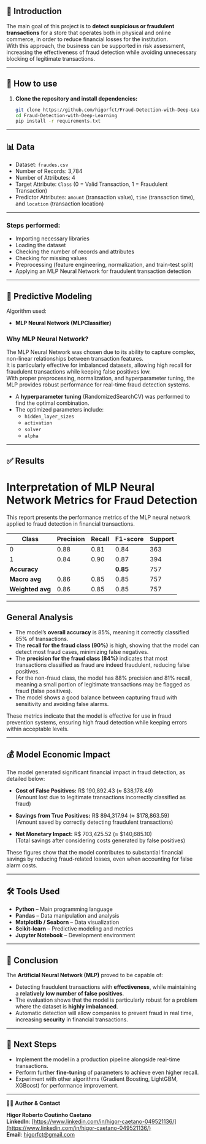 ## 📝 Introduction

The main goal of this project is to **detect suspicious or fraudulent transactions** for a store that operates both in physical and online commerce, in order to reduce financial losses for the institution.  
With this approach, the business can be supported in risk assessment, increasing the effectiveness of fraud detection while avoiding unnecessary blocking of legitimate transactions.


---


## 🚀 How to use

1. **Clone the repository and install dependencies:**
    ```bash
    git clone https://github.com/higorfct/Fraud-Detection-with-Deep-Learning
    cd Fraud-Detection-with-Deep-Learning
    pip install -r requirements.txt
    ```

---

## 📊 Data

- Dataset: `fraudes.csv`  
- Number of Records: 3,784  
- Number of Attributes: 4  
- Target Attribute: `Class` (0 = Valid Transaction, 1 = Fraudulent Transaction)  
- Predictor Attributes: `amount` (transaction value), `time` (transaction time), and `location` (transaction location)

---

### Steps performed:
- Importing necessary libraries  
- Loading the dataset  
- Checking the number of records and attributes  
- Checking for missing values  
- Preprocessing (feature engineering, normalization, and train-test split)  
- Applying an MLP Neural Network for fraudulent transaction detection  

---

## 🤖 Predictive Modeling

Algorithm used:
- **MLP Neural Network (MLPClassifier)**

### Why MLP Neural Network?

The MLP Neural Network was chosen due to its ability to capture complex, non-linear relationships between transaction features.  
It is particularly effective for imbalanced datasets, allowing high recall for fraudulent transactions while keeping false positives low.  
With proper preprocessing, normalization, and hyperparameter tuning, the MLP provides robust performance for real-time fraud detection systems.

- A **hyperparameter tuning** (RandomizedSearchCV) was performed to find the optimal combination.  
- The optimized parameters include:  
  - `hidden_layer_sizes`  
  - `activation`  
  - `solver`  
  - `alpha`  

---

## ✅ Results

# Interpretation of MLP Neural Network Metrics for Fraud Detection

This report presents the performance metrics of the MLP neural network applied to fraud detection in financial transactions.

| Class         | Precision | Recall | F1-score | Support |
|---------------|-----------|--------|----------|---------|
| 0             | 0.88      | 0.81   | 0.84     | 363     |
| 1             | 0.84      | 0.90   | 0.87     | 394     |
| **Accuracy**  |           |        | **0.85** | 757     |
| **Macro avg** | 0.86      | 0.85   | 0.85     | 757     |
| **Weighted avg** | 0.86   | 0.85   | 0.85     | 757     |

---

## General Analysis

- The model’s **overall accuracy** is 85%, meaning it correctly classified 85% of transactions.  
- The **recall for the fraud class (90%)** is high, showing that the model can detect most fraud cases, minimizing false negatives.  
- The **precision for the fraud class (84%)** indicates that most transactions classified as fraud are indeed fraudulent, reducing false positives.  
- For the non-fraud class, the model has 88% precision and 81% recall, meaning a small portion of legitimate transactions may be flagged as fraud (false positives).  
- The model shows a good balance between capturing fraud with sensitivity and avoiding false alarms.  

These metrics indicate that the model is effective for use in fraud prevention systems, ensuring high fraud detection while keeping errors within acceptable levels.  

---

## 💰 Model Economic Impact

The model generated significant financial impact in fraud detection, as detailed below:

- **Cost of False Positives:** R$ 190,892.43 (≈ $38,178.49)  
  (Amount lost due to legitimate transactions incorrectly classified as fraud)

- **Savings from True Positives:** R$ 894,317.94 (≈ $178,863.59)  
  (Amount saved by correctly detecting fraudulent transactions)

- **Net Monetary Impact:** R$ 703,425.52 (≈ $140,685.10)  
  (Total savings after considering costs generated by false positives)

These figures show that the model contributes to substantial financial savings by reducing fraud-related losses, even when accounting for false alarm costs.

---

## 🛠️ Tools Used

- **Python** – Main programming language  
- **Pandas** – Data manipulation and analysis  
- **Matplotlib / Seaborn** – Data visualization  
- **Scikit-learn** – Predictive modeling and metrics  
- **Jupyter Notebook** – Development environment  

---

## 🧠 Conclusion

The **Artificial Neural Network (MLP)** proved to be capable of:

- Detecting fraudulent transactions with **effectiveness**, while maintaining a **relatively low number of false positives**.  
- The evaluation shows that the model is particularly robust for a problem where the dataset is **highly imbalanced**.  
- Automatic detection will allow companies to prevent fraud in real time, increasing **security** in financial transactions.  

---

## 🔄 Next Steps

- Implement the model in a production pipeline alongside real-time transactions.  
- Perform further **fine-tuning** of parameters to achieve even higher recall.  
- Experiment with other algorithms (Gradient Boosting, LightGBM, XGBoost) for performance improvement.  

---

🧑‍💻 **Author & Contact**

**Higor Roberto Coutinho Caetano**  
**LinkedIn**: [https://www.linkedin.com/in/higor-caetano-049521136/](https://www.linkedin.com/in/higor-caetano-049521136/)  
**Email**: higorfct@gmail.com  
